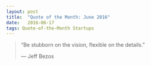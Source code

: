 ```yaml
---
layout:	post
title:	"Quote of the Month: June 2016"
date:	2016-06-17
tags: Quote-of-the-Month Startups
---
```


> “Be stubborn on the vision, flexible on the details.”
> 
> — Jeff Bezos  